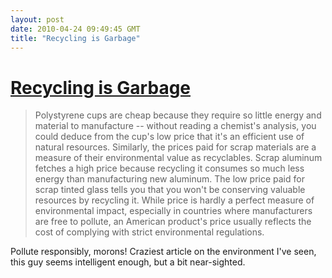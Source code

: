 ```yaml
---
layout: post
date: 2010-04-24 09:49:45 GMT
title: "Recycling is Garbage"
---
```

# [Recycling is Garbage](http://www.nytimes.com/1996/06/30/magazine/recycling-is-garbage.html?pagewanted=all)

> Polystyrene cups are cheap because they require so little energy and material to manufacture -- without reading a chemist's analysis, you could deduce from the cup's low price that it's an efficient use of natural resources. Similarly, the prices paid for scrap materials are a measure of their environmental value as recyclables. Scrap aluminum fetches a high price because recycling it consumes so much less energy than manufacturing new aluminum. The low price paid for scrap tinted glass tells you that you won't be conserving valuable resources by recycling it. While price is hardly a perfect measure of environmental impact, especially in countries where manufacturers are free to pollute, an American product's price usually reflects the cost of complying with strict environmental regulations.

Pollute responsibly, morons!  Craziest article on the environment I've seen, this guy seems intelligent enough, but a bit near-sighted.